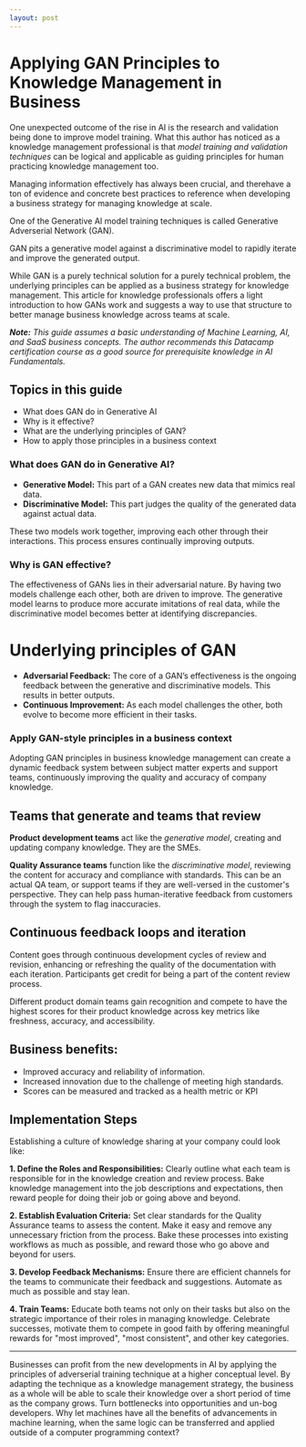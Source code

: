 ```yaml
---
layout: post
---
```

# Applying GAN Principles to Knowledge Management in Business
One unexpected outcome of the rise in AI is the research and validation being done to improve model training. What this author has noticed as a knowledge management professional is that _model training and validation techniques_ can be logical and applicable as guiding principles for human practicing knowledge management too. 

Managing information effectively has always been crucial, and therehave a ton of evidence and concrete best practices to reference when developing a business strategy for managing knowledge at scale. 

One of the Generative AI model training techniques is called Generative Adverserial Network (GAN). 

GAN pits a generative model against a discriminative model to rapidly iterate and improve the generated output. 

While GAN is a purely technical solution for a purely technical problem, the underlying principles can be applied as a business strategy for knowledge management. This article for knowledge professionals offers a light introduction to how GANs work and suggests a way to use that structure to better manage business knowledge across teams at scale.

_**Note:** This guide assumes a basic understanding of Machine Learning, AI, and SaaS business concepts. The author recommends this Datacamp certification course as a good source for prerequisite knowledge in AI Fundamentals._

## Topics in this guide
- What does GAN do in Generative AI
- Why is it effective?
- What are the underlying principles of GAN?
- How to apply those principles in a business context

### What does GAN do in Generative AI?
- **Generative Model:** This part of a GAN creates new data that mimics real data.
- **Discriminative Model:** This part judges the quality of the generated data against actual data.

These two models work together, improving each other through their interactions. This process ensures continually improving outputs.

### Why is GAN effective?
The effectiveness of GANs lies in their adversarial nature. By having two models challenge each other, both are driven to improve. The generative model learns to produce more accurate imitations of real data, while the discriminative model becomes better at identifying discrepancies.

# Underlying principles of GAN
- **Adversarial Feedback:** The core of a GAN’s effectiveness is the ongoing feedback between the generative and discriminative models. This results in better outputs.
- **Continuous Improvement:** As each model challenges the other, both evolve to become more efficient in their tasks.

### Apply GAN-style principles in a business context
Adopting GAN principles in business knowledge management can create a dynamic feedback system between subject matter experts and support teams, continuously improving the quality and accuracy of company knowledge.

## Teams that generate and teams that review
**Product development teams** act like the _generative model_, creating and updating company knowledge. They are the SMEs.

**Quality Assurance teams** function like the _discriminative model_, reviewing the content for accuracy and compliance with standards. This can be an actual QA team, or support teams if they are well-versed in the customer's perspective. They can help pass human-iterative feedback from customers through the system to flag inaccuracies.

## Continuous feedback loops and iteration
Content goes through continuous development cycles of review and revision, enhancing or refreshing the quality of the documentation with each iteration. Participants get credit for being a part of the content review process. 

Different product domain teams gain recognition and compete to have the highest scores for their product knowledge across key metrics like freshness, accuracy, and accessibility. 

## Business benefits:
- Improved accuracy and reliability of information.
- Increased innovation due to the challenge of meeting high standards.
- Scores can be measured and tracked as a health metric or KPI

## Implementation Steps
Establishing a culture of knowledge sharing at your company could look like:

**1. Define the Roles and Responsibilities:** Clearly outline what each team is responsible for in the knowledge creation and review process. Bake knowledge management into the job descriptions and expectations, then reward people for doing their job or going above and beyond.

**2. Establish Evaluation Criteria:** Set clear standards for the Quality Assurance teams to assess the content. Make it easy and remove any unnecessary friction from the process. Bake these processes into existing workflows as much as possible, and reward those who go above and beyond for users.

**3. Develop Feedback Mechanisms:** Ensure there are efficient channels for the teams to communicate their feedback and suggestions. Automate as much as possible and stay lean. 

**4. Train Teams:** Educate both teams not only on their tasks but also on the strategic importance of their roles in managing knowledge. Celebrate successes, motivate them to compete in good faith by offering meaningful rewards for "most improved", "most consistent", and other key categories.

---

Businesses can profit from the new developments in AI by applying the principles of adverserial training technique at a higher conceptual level. By adapting the technique as a knowledge management strategy, the business as a whole will be able to scale their knowledge over a short period of time as the company grows. Turn bottlenecks into opportunities and un-bog developers. Why let machines have all the benefits of advancements in machine learning, when the same logic can be transferred and applied outside of a computer programming context?